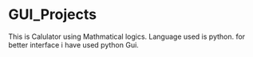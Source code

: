 # GUI_Projects
This is Calulator using Mathmatical logics. Language used is python. for better interface i have used python Gui.
